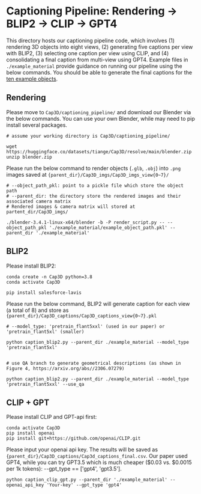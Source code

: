 # Captioning Pipeline: Rendering -> BLIP2 -> CLIP -> GPT4

This directory hosts our captioning pipeline code, which involves (1) rendering 3D objects into eight views, (2) generating five captions per view with BLIP2, (3) selecting one caption per view using CLIP, and (4) consolidating a final caption from multi-view using GPT4. Example files in `./example_material` provide guidance on running our pipeline using the below commands.  You should be able to generate the final captions for the [ten example objects](https://github.com/crockwell/Cap3D/tree/main/captioning_pipeline/example_material/glbs).

## Rendering
Please move to `Cap3D/captioning_pipeline/` and download our Blender via the below commands. You can use your own Blender, while may need to pip install several packages.

```
# assume your working directory is Cap3D/captioning_pipeline/

wget https://huggingface.co/datasets/tiange/Cap3D/resolve/main/blender.zip
unzip blender.zip
```

Please run the below command to render objects (`.glb`, `.obj`) into `.png` images saved at `{parent_dir}/Cap3D_imgs/Cap3D_imgs_view{0~7}/`
```
# --object_path_pkl: point to a pickle file which store the object path
# --parent_dir: the directory store the rendered images and their associated camera matrix
# Rendered images & camera matrix will stored at partent_dir/Cap3D_imgs/

./blender-3.4.1-linux-x64/blender -b -P render_script.py -- --object_path_pkl './example_material/example_object_path.pkl' --parent_dir './example_material'
```

## BLIP2
Please install BLIP2:
```
conda create -n Cap3D python=3.8
conda activate Cap3D

pip install salesforce-lavis
```

Please run the below command, BLIP2 will generate caption for each view (a total of 8) and store as `{parent_dir}/Cap3D_captions/Cap3D_captions_view{0~7}.pkl`
```
# --model_type: 'pretrain_flant5xxl' (used in our paper) or 'pretrain_flant5xl' (smaller)

python caption_blip2.py --parent_dir ./example_material --model_type 'pretrain_flant5xl'


# use QA branch to generate geometrical descriptions (as shown in Figure 4, https://arxiv.org/abs//2306.07279)

python caption_blip2.py --parent_dir ./example_material --model_type 'pretrain_flant5xxl' --use_qa
```

## CLIP + GPT
Please install CLIP and GPT-api first:
```
conda activate Cap3D
pip install openai
pip install git+https://github.com/openai/CLIP.git
```

Please input your openai api key. The results will be saved as `{parent_dir}/Cap3D_captions/Cap3d_captions_final.csv`.
Our paper used GPT4, while you can try GPT3.5 which is much cheaper ($0.03 vs. $0.0015 per 1k tokens): --gpt_type == ['gpt4', 'gpt3.5'].

```
python caption_clip_gpt.py --parent_dir './example_material' --openai_api_key 'Your-key' --gpt_type 'gpt4'
```
